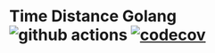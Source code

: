 # Time Distance Golang ![github actions](https://github.com/ewhal/time-distance-golang/actions/workflows/ci.yaml/badge.svg) [![codecov](https://codecov.io/gh/ewhal/time-distance-golang/branch/main/graph/badge.svg?token=Z9YH3NgOzO)](https://codecov.io/gh/ewhal/time-distance-golang)
